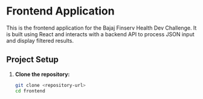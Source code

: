# Frontend Application

This is the frontend application for the Bajaj Finserv Health Dev Challenge. It is built using React and interacts with a backend API to process JSON input and display filtered results.

## Project Setup

1. **Clone the repository:**
   ```sh
   git clone <repository-url>
   cd frontend
